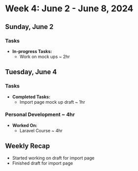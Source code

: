 # Week 4: June 2 - June 8, 2024

## Sunday, June 2

### Tasks

- **In-progress Tasks:**
  - Work on mock ups ~ 2hr

## Tuesday, June 4

### Tasks

- **Completed Tasks:**
  - Import page mock up draft ~ 1hr

### Personal Development ~ 4hr
- **Worked On:**
  - Laravel Course ~ 4hr

## Weekly Recap
- Started working on draft for import page
- Finished draft for import page
